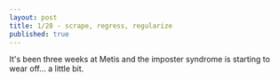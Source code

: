 ```yaml
---
layout: post
title: 1/28 - scrape, regress, regularize
published: true
---
```

It's been three weeks at Metis and the imposter syndrome is starting to wear off... a little bit.
